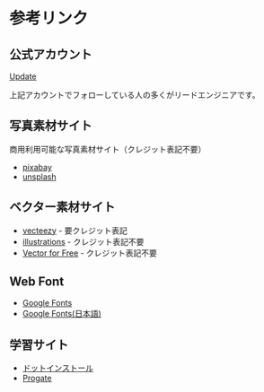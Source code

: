 # 参考リンク

## 公式アカウント

[Update](https://twitter.com/updateJp_info)

上記アカウントでフォローしている人の多くがリードエンジニアです。

## 写真素材サイト

商用利用可能な写真素材サイト（クレジット表記不要）

* [pixabay](https://pixabay.com/ja/)
* [unsplash](https://unsplash.com/)

## ベクター素材サイト

* [vecteezy](https://www.vecteezy.com/) - 要クレジット表記
* [illustrations](https://undraw.co/illustrations/) - クレジット表記不要
* [Vector for Free](https://vectorforfree.com/) - クレジット表記不要

## Web Font

* [Google Fonts](https://fonts.google.com/)
* [Google Fonts\(日本語\)](https://googlefonts.github.io/japanese/)

## 学習サイト

* [ドットインストール](https://dotinstall.com/)
* [Progate](https://prog-8.com/)
